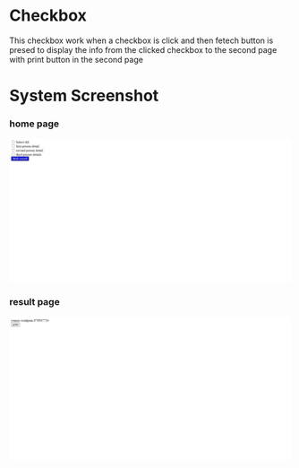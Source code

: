# Checkbox
This checkbox work when a checkbox is click and then fetech button is presed to display the 
info from the clicked checkbox to the second page with print button in the second page

# System Screenshot

### home page
![home](/screenshot/home.jpeg/)

### result page
![result_page](/screenshot/result_page.jpeg/)